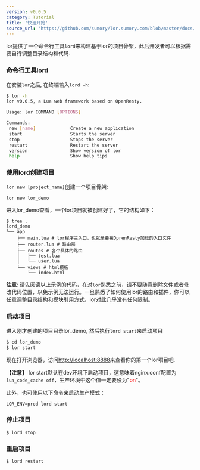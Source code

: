 ```yaml
---
version: v0.0.5
category: Tutorial
title: '快速开始'
source_url: 'https://github.com/sumory/lor.sumory.com/blob/master/docs/tutorial/quick-start.md'
---
```



lor提供了一个命令行工具`lord`来构建基于lor的项目骨架，此后开发者可以根据需要自行调整目录结构和代码.

### 命令行工具lord

在安装`lor`之后, 在终端输入`lord -h`:

```bash
$ lor -h
lor v0.0.5, a Lua web framework based on OpenResty.

Usage: lor COMMAND [OPTIONS]

Commands:
 new [name]             Create a new application
 start                  Starts the server
 stop                   Stops the server
 restart                Restart the server
 version                Show version of lor
 help                   Show help tips
```

### 使用lord创建项目

`lor new [project_name]`创建一个项目骨架:

```bash
lor new lor_demo
```

进入lor_demo查看，一个lor项目就被创建好了，它的结构如下：

```text
$ tree .
lord_demo
└── app
    ├── main.lua # lor程序主入口，也就是要被OprenResty加载的入口文件
    ├── router.lua # 路由器
    ├── routes # 各个具体的路由
    │   ├── test.lua
    │   └── user.lua
    └── views # html模板
        └── index.html
```


__注意__: 请先阅读以上示例的代码，在对`lor`熟悉之前，请不要随意删除文件或者修改代码位置，以免示例无法运行。一旦熟悉了如何使用lor的路由和插件，你可以任意调整目录结构和模块引用方式，lor对此几乎没有任何限制。


### 启动项目

进入刚才创建的项目目录lor_demo, 然后执行`lord start`来启动项目

```bash
$ cd lor_demo
$ lor start
```

现在打开浏览器，访问[http://localhost:8888](http://localhost:8888)来查看你的第一个lor项目吧.

**【注意】** lor start默认在dev环境下启动项目，这意味着nginx.conf配置为`lua_code_cache off`，生产环境中这个值一定要设为"<font color=red>on</font>"。

此外，也可使用以下命令来启动生产模式：

```
LOR_ENV=prod lord start
```

### 停止项目

```
$ lord stop
```

### 重启项目

```
$ lord restart
```
